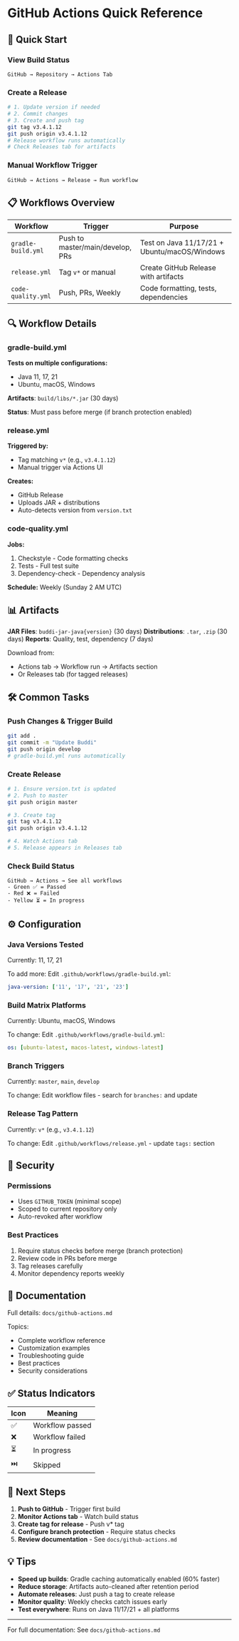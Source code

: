 # GitHub Actions Quick Reference

## 🚀 Quick Start

### View Build Status
```
GitHub → Repository → Actions Tab
```

### Create a Release
```bash
# 1. Update version if needed
# 2. Commit changes
# 3. Create and push tag
git tag v3.4.1.12
git push origin v3.4.1.12
# Release workflow runs automatically
# Check Releases tab for artifacts
```

### Manual Workflow Trigger
```
GitHub → Actions → Release → Run workflow
```

## 📋 Workflows Overview

| Workflow | Trigger | Purpose |
|----------|---------|---------|
| `gradle-build.yml` | Push to master/main/develop, PRs | Test on Java 11/17/21 + Ubuntu/macOS/Windows |
| `release.yml` | Tag `v*` or manual | Create GitHub Release with artifacts |
| `code-quality.yml` | Push, PRs, Weekly | Code formatting, tests, dependencies |

## 🔍 Workflow Details

### gradle-build.yml
**Tests on multiple configurations:**
- Java 11, 17, 21
- Ubuntu, macOS, Windows

**Artifacts**: `build/libs/*.jar` (30 days)

**Status**: Must pass before merge (if branch protection enabled)

### release.yml
**Triggered by:**
- Tag matching `v*` (e.g., `v3.4.1.12`)
- Manual trigger via Actions UI

**Creates:**
- GitHub Release
- Uploads JAR + distributions
- Auto-detects version from `version.txt`

### code-quality.yml
**Jobs:**
1. Checkstyle - Code formatting checks
2. Tests - Full test suite
3. Dependency-check - Dependency analysis

**Schedule:** Weekly (Sunday 2 AM UTC)

## 📊 Artifacts

**JAR Files**: `buddi-jar-java{version}` (30 days)
**Distributions**: `.tar`, `.zip` (30 days)
**Reports**: Quality, test, dependency (7 days)

Download from:
- Actions tab → Workflow run → Artifacts section
- Or Releases tab (for tagged releases)

## 🛠️ Common Tasks

### Push Changes & Trigger Build
```bash
git add .
git commit -m "Update Buddi"
git push origin develop
# gradle-build.yml runs automatically
```

### Create Release
```bash
# 1. Ensure version.txt is updated
# 2. Push to master
git push origin master

# 3. Create tag
git tag v3.4.1.12
git push origin v3.4.1.12

# 4. Watch Actions tab
# 5. Release appears in Releases tab
```

### Check Build Status
```
GitHub → Actions → See all workflows
- Green ✅ = Passed
- Red ❌ = Failed
- Yellow ⏳ = In progress
```

## ⚙️ Configuration

### Java Versions Tested
Currently: 11, 17, 21

To add more:
Edit `.github/workflows/gradle-build.yml`:
```yaml
java-version: ['11', '17', '21', '23']
```

### Build Matrix Platforms
Currently: Ubuntu, macOS, Windows

To change:
Edit `.github/workflows/gradle-build.yml`:
```yaml
os: [ubuntu-latest, macos-latest, windows-latest]
```

### Branch Triggers
Currently: `master`, `main`, `develop`

To change:
Edit workflow files - search for `branches:` and update

### Release Tag Pattern
Currently: `v*` (e.g., `v3.4.1.12`)

To change:
Edit `.github/workflows/release.yml` - update `tags:` section

## 🔐 Security

### Permissions
- Uses `GITHUB_TOKEN` (minimal scope)
- Scoped to current repository only
- Auto-revoked after workflow

### Best Practices
1. Require status checks before merge (branch protection)
2. Review code in PRs before merge
3. Tag releases carefully
4. Monitor dependency reports weekly

## 📖 Documentation

Full details: `docs/github-actions.md`

Topics:
- Complete workflow reference
- Customization examples
- Troubleshooting guide
- Best practices
- Security considerations

## ✅ Status Indicators

| Icon | Meaning |
|------|---------|
| ✅ | Workflow passed |
| ❌ | Workflow failed |
| ⏳ | In progress |
| ⏭️ | Skipped |

## 🎯 Next Steps

1. **Push to GitHub** - Trigger first build
2. **Monitor Actions tab** - Watch build status
3. **Create tag for release** - Push v* tag
4. **Configure branch protection** - Require status checks
5. **Review documentation** - See `docs/github-actions.md`

## 💡 Tips

- **Speed up builds**: Gradle caching automatically enabled (60% faster)
- **Reduce storage**: Artifacts auto-cleaned after retention period
- **Automate releases**: Just push a tag to create release
- **Monitor quality**: Weekly checks catch issues early
- **Test everywhere**: Runs on Java 11/17/21 + all platforms

---

For full documentation: See `docs/github-actions.md`
